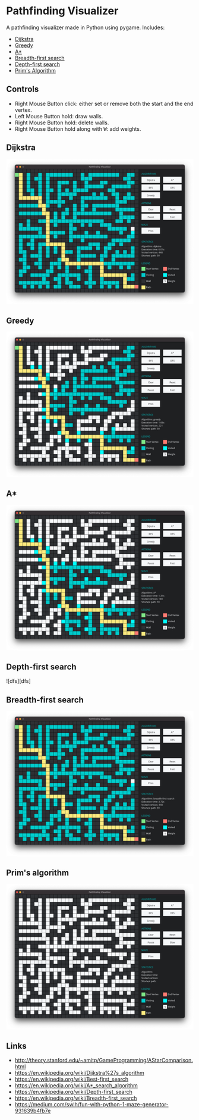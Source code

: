 # Pathfinding Visualizer

A pathfinding visualizer made in Python using pygame. Includes:

- [Dijkstra](#dijkstra)
- [Greedy](#greedy)
- [A\*](#a*)
- [Breadth-first search](#breadth-first-search)
- [Depth-first search](#depth-first-search)
- [Prim's Algorithm](#prims-algorithm)

## Controls

- Right Mouse Button click: either set or remove both the start and the end vertex.
- Left Mouse Button hold: draw walls.
- Right Mouse Button hold: delete walls.
- Right Mouse Button hold along with <kbd>W</kbd>: add weights.

[prim]: https://github.com/davidetacchini/pathfinding-visualizer/blob/main/assets/showcase/prim.png "Prim"
[dijkstra]: https://github.com/davidetacchini/pathfinding-visualizer/blob/main/assets/showcase/dijkstra.png "Dijkstra"
[greedy]: https://github.com/davidetacchini/pathfinding-visualizer/blob/main/assets/showcase/greedy.png "Greedy"
[astar]: https://github.com/davidetacchini/pathfinding-visualizer/blob/main/assets/showcase/astar.png "A*"
[dsf]: https://github.com/davidetacchini/pathfinding-visualizer/blob/main/assets/showcase/dfs.png "DFS"
[bfs]: https://github.com/davidetacchini/pathfinding-visualizer/blob/main/assets/showcase/bfs.png "BFS"

## Dijkstra
![dijkstra][dijkstra]

## Greedy
![greedy][greedy]

## A*
![astar][astar]

## Depth-first search
![dfs][dfs]

## Breadth-first search
![bfs][bfs]

## Prim's algorithm
![prim][prim]

## Links

- http://theory.stanford.edu/~amitp/GameProgramming/AStarComparison.html
- https://en.wikipedia.org/wiki/Dijkstra%27s_algorithm
- https://en.wikipedia.org/wiki/Best-first_search
- https://en.wikipedia.org/wiki/A*_search_algorithm
- https://en.wikipedia.org/wiki/Depth-first_search
- https://en.wikipedia.org/wiki/Breadth-first_search
- https://medium.com/swlh/fun-with-python-1-maze-generator-931639b4fb7e
